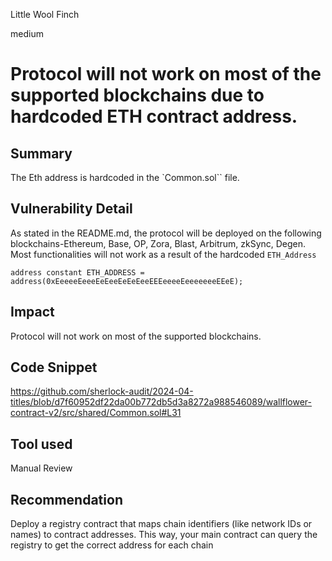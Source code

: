 Little Wool Finch

medium

# Protocol will not work on most of the supported blockchains due to hardcoded ETH contract address.

## Summary
The Eth address is hardcoded in the `Common.sol`` file.
## Vulnerability Detail
As stated in the README.md, the protocol will be deployed on the following blockchains-Ethereum, Base, OP, Zora, Blast, Arbitrum, zkSync, Degen. Most functionalities will not work as a result of the hardcoded `ETH_Address`
```solidity
address constant ETH_ADDRESS = address(0xEeeeeEeeeEeEeeEeEeEeeEEEeeeeEeeeeeeeEEeE);

```

## Impact
Protocol will not work on most of the supported blockchains.

## Code Snippet
https://github.com/sherlock-audit/2024-04-titles/blob/d7f60952df22da00b772db5d3a8272a988546089/wallflower-contract-v2/src/shared/Common.sol#L31
## Tool used

Manual Review

## Recommendation

Deploy a registry contract that maps chain identifiers (like network IDs or names) to contract addresses. This way, your main contract can query the registry to get the correct address for each chain